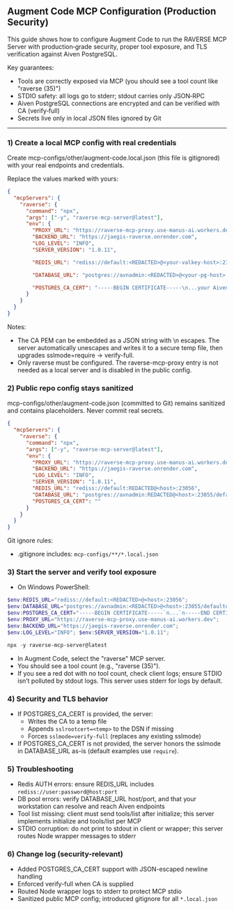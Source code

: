 ## Augment Code MCP Configuration (Production Security)

This guide shows how to configure Augment Code to run the RAVERSE MCP Server with production‑grade security, proper tool exposure, and TLS verification against Aiven PostgreSQL.

Key guarantees:
- Tools are correctly exposed via MCP (you should see a tool count like "raverse (35)")
- STDIO safety: all logs go to stderr; stdout carries only JSON‑RPC
- Aiven PostgreSQL connections are encrypted and can be verified with CA (verify‑full)
- Secrets live only in local JSON files ignored by Git

---

### 1) Create a local MCP config with real credentials

Create mcp-configs/other/augment-code.local.json (this file is gitignored) with your real endpoints and credentials.

Replace the values marked <REDACTED> with yours:

````json
{
  "mcpServers": {
    "raverse": {
      "command": "npx",
      "args": ["-y", "raverse-mcp-server@latest"],
      "env": {
        "PROXY_URL": "https://raverse-mcp-proxy.use-manus-ai.workers.dev",
        "BACKEND_URL": "https://jaegis-raverse.onrender.com",
        "LOG_LEVEL": "INFO",
        "SERVER_VERSION": "1.0.11",

        "REDIS_URL": "rediss://default:<REDACTED>@<your-valkey-host>:23056",

        "DATABASE_URL": "postgres://avnadmin:<REDACTED>@<your-pg-host>:23055/defaultdb?sslmode=require",

        "POSTGRES_CA_CERT": "-----BEGIN CERTIFICATE-----\n...your Aiven CA pem lines...\n-----END CERTIFICATE-----"
      }
    }
  }
}
````

Notes:
- The CA PEM can be embedded as a JSON string with \n escapes. The server automatically unescapes and writes it to a secure temp file, then upgrades sslmode=require → verify-full.
- Only raverse must be configured. The raverse-mcp-proxy entry is not needed as a local server and is disabled in the public config.


### 2) Public repo config stays sanitized

mcp-configs/other/augment-code.json (committed to Git) remains sanitized and contains placeholders. Never commit real secrets.

````json
{
  "mcpServers": {
    "raverse": {
      "command": "npx",
      "args": ["-y", "raverse-mcp-server@latest"],
      "env": {
        "PROXY_URL": "https://raverse-mcp-proxy.use-manus-ai.workers.dev",
        "BACKEND_URL": "https://jaegis-raverse.onrender.com",
        "LOG_LEVEL": "INFO",
        "SERVER_VERSION": "1.0.11",
        "REDIS_URL": "rediss://default:REDACTED@<host>:23056",
        "DATABASE_URL": "postgres://avnadmin:REDACTED@<host>:23055/defaultdb?sslmode=require",
        "POSTGRES_CA_CERT": ""
      }
    }
  }
}
````

Git ignore rules:
- .gitignore includes: `mcp-configs/**/*.local.json`


### 3) Start the server and verify tool exposure

- On Windows PowerShell:

````powershell
$env:REDIS_URL="rediss://default:<REDACTED>@<host>:23056";
$env:DATABASE_URL="postgres://avnadmin:<REDACTED>@<host>:23055/defaultdb?sslmode=require";
$env:POSTGRES_CA_CERT="-----BEGIN CERTIFICATE-----`n...`n-----END CERTIFICATE-----";
$env:PROXY_URL="https://raverse-mcp-proxy.use-manus-ai.workers.dev";
$env:BACKEND_URL="https://jaegis-raverse.onrender.com";
$env:LOG_LEVEL="INFO"; $env:SERVER_VERSION="1.0.11";

npx -y raverse-mcp-server@latest
````

- In Augment Code, select the "raverse" MCP server.
- You should see a tool count (e.g., "raverse (35)").
- If you see a red dot with no tool count, check client logs; ensure STDIO isn’t polluted by stdout logs. This server uses stderr for logs by default.


### 4) Security and TLS behavior

- If POSTGRES_CA_CERT is provided, the server:
  - Writes the CA to a temp file
  - Appends `sslrootcert=<temp>` to the DSN if missing
  - Forces `sslmode=verify-full` (replaces any existing sslmode)
- If POSTGRES_CA_CERT is not provided, the server honors the sslmode in DATABASE_URL as-is (default examples use `require`).


### 5) Troubleshooting

- Redis AUTH errors: ensure REDIS_URL includes `rediss://user:password@host:port`
- DB pool errors: verify DATABASE_URL host/port, and that your workstation can resolve and reach Aiven endpoints
- Tool list missing: client must send tools/list after initialize; this server implements initialize and tools/list per MCP
- STDIO corruption: do not print to stdout in client or wrapper; this server routes Node wrapper messages to stderr


### 6) Change log (security-relevant)

- Added POSTGRES_CA_CERT support with JSON-escaped newline handling
- Enforced verify-full when CA is supplied
- Routed Node wrapper logs to stderr to protect MCP stdio
- Sanitized public MCP config; introduced gitignore for all `*.local.json`

